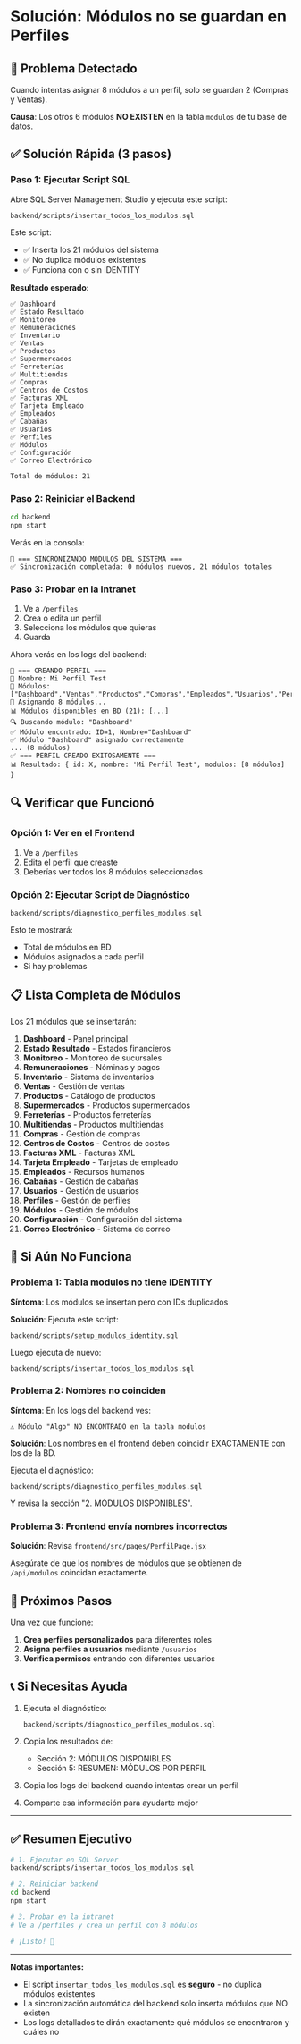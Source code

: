 # Solución: Módulos no se guardan en Perfiles

## 🔴 **Problema Detectado**

Cuando intentas asignar 8 módulos a un perfil, solo se guardan 2 (Compras y Ventas).

**Causa**: Los otros 6 módulos **NO EXISTEN** en la tabla `modulos` de tu base de datos.

## ✅ **Solución Rápida (3 pasos)**

### **Paso 1: Ejecutar Script SQL**

Abre SQL Server Management Studio y ejecuta este script:

```
backend/scripts/insertar_todos_los_modulos.sql
```

Este script:
- ✅ Inserta los 21 módulos del sistema
- ✅ No duplica módulos existentes
- ✅ Funciona con o sin IDENTITY

**Resultado esperado:**
```
✅ Dashboard
✅ Estado Resultado
✅ Monitoreo
✅ Remuneraciones
✅ Inventario
✅ Ventas
✅ Productos
✅ Supermercados
✅ Ferreterías
✅ Multitiendas
✅ Compras
✅ Centros de Costos
✅ Facturas XML
✅ Tarjeta Empleado
✅ Empleados
✅ Cabañas
✅ Usuarios
✅ Perfiles
✅ Módulos
✅ Configuración
✅ Correo Electrónico

Total de módulos: 21
```

### **Paso 2: Reiniciar el Backend**

```bash
cd backend
npm start
```

Verás en la consola:
```
🔄 === SINCRONIZANDO MÓDULOS DEL SISTEMA ===
✅ Sincronización completada: 0 módulos nuevos, 21 módulos totales
```

### **Paso 3: Probar en la Intranet**

1. Ve a `/perfiles`
2. Crea o edita un perfil
3. Selecciona los módulos que quieras
4. Guarda

Ahora verás en los logs del backend:
```
🔄 === CREANDO PERFIL ===
📝 Nombre: Mi Perfil Test
📝 Módulos: ["Dashboard","Ventas","Productos","Compras","Empleados","Usuarios","Perfiles","Módulos"]
🔄 Asignando 8 módulos...
📊 Módulos disponibles en BD (21): [...]
🔍 Buscando módulo: "Dashboard"
✅ Módulo encontrado: ID=1, Nombre="Dashboard"
✅ Módulo "Dashboard" asignado correctamente
... (8 módulos)
✅ === PERFIL CREADO EXITOSAMENTE ===
📊 Resultado: { id: X, nombre: 'Mi Perfil Test', modulos: [8 módulos] }
```

## 🔍 **Verificar que Funcionó**

### Opción 1: Ver en el Frontend

1. Ve a `/perfiles`
2. Edita el perfil que creaste
3. Deberías ver todos los 8 módulos seleccionados

### Opción 2: Ejecutar Script de Diagnóstico

```
backend/scripts/diagnostico_perfiles_modulos.sql
```

Esto te mostrará:
- Total de módulos en BD
- Módulos asignados a cada perfil
- Si hay problemas

## 📋 **Lista Completa de Módulos**

Los 21 módulos que se insertarán:

1. **Dashboard** - Panel principal
2. **Estado Resultado** - Estados financieros
3. **Monitoreo** - Monitoreo de sucursales
4. **Remuneraciones** - Nóminas y pagos
5. **Inventario** - Sistema de inventarios
6. **Ventas** - Gestión de ventas
7. **Productos** - Catálogo de productos
8. **Supermercados** - Productos supermercados
9. **Ferreterías** - Productos ferreterías
10. **Multitiendas** - Productos multitiendas
11. **Compras** - Gestión de compras
12. **Centros de Costos** - Centros de costos
13. **Facturas XML** - Facturas XML
14. **Tarjeta Empleado** - Tarjetas de empleado
15. **Empleados** - Recursos humanos
16. **Cabañas** - Gestión de cabañas
17. **Usuarios** - Gestión de usuarios
18. **Perfiles** - Gestión de perfiles
19. **Módulos** - Gestión de módulos
20. **Configuración** - Configuración del sistema
21. **Correo Electrónico** - Sistema de correo

## 🚨 **Si Aún No Funciona**

### Problema 1: Tabla modulos no tiene IDENTITY

**Síntoma**: Los módulos se insertan pero con IDs duplicados

**Solución**: Ejecuta este script:
```
backend/scripts/setup_modulos_identity.sql
```

Luego ejecuta de nuevo:
```
backend/scripts/insertar_todos_los_modulos.sql
```

### Problema 2: Nombres no coinciden

**Síntoma**: En los logs del backend ves:
```
⚠️ Módulo "Algo" NO ENCONTRADO en la tabla modulos
```

**Solución**: Los nombres en el frontend deben coincidir EXACTAMENTE con los de la BD.

Ejecuta el diagnóstico:
```
backend/scripts/diagnostico_perfiles_modulos.sql
```

Y revisa la sección "2. MÓDULOS DISPONIBLES".

### Problema 3: Frontend envía nombres incorrectos

**Solución**: Revisa `frontend/src/pages/PerfilPage.jsx`

Asegúrate de que los nombres de módulos que se obtienen de `/api/modulos` coincidan exactamente.

## 🎯 **Próximos Pasos**

Una vez que funcione:

1. **Crea perfiles personalizados** para diferentes roles
2. **Asigna perfiles a usuarios** mediante `/usuarios`
3. **Verifica permisos** entrando con diferentes usuarios

## 📞 **Si Necesitas Ayuda**

1. Ejecuta el diagnóstico:
   ```
   backend/scripts/diagnostico_perfiles_modulos.sql
   ```

2. Copia los resultados de:
   - Sección 2: MÓDULOS DISPONIBLES
   - Sección 5: RESUMEN: MÓDULOS POR PERFIL

3. Copia los logs del backend cuando intentas crear un perfil

4. Comparte esa información para ayudarte mejor

---

## ✅ **Resumen Ejecutivo**

```bash
# 1. Ejecutar en SQL Server
backend/scripts/insertar_todos_los_modulos.sql

# 2. Reiniciar backend
cd backend
npm start

# 3. Probar en la intranet
# Ve a /perfiles y crea un perfil con 8 módulos

# ¡Listo! 🎉
```

---

**Notas importantes:**
- El script `insertar_todos_los_modulos.sql` es **seguro** - no duplica módulos existentes
- La sincronización automática del backend solo inserta módulos que NO existen
- Los logs detallados te dirán exactamente qué módulos se encontraron y cuáles no
